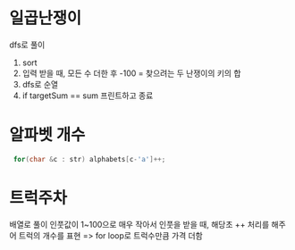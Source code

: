 # 일곱난쟁이

dfs로 풀이

1. sort
2. 입력 받을 때, 모든 수 더한 후 -100 = 찾으려는 두 난쟁이의 키의 합
3. dfs로 순열
4. if targetSum == sum 프린트하고 종료

# 알파벳 개수

```cpp
 for(char &c : str) alphabets[c-'a']++;
```

# 트럭주차

배열로 풀이
인풋값이 1~100으로 매우 작아서 인풋을 받을 때, 해당초 ++ 처리를 해주어 트럭의 개수를 표현 => for loop로 트럭수만큼 가격 더함
